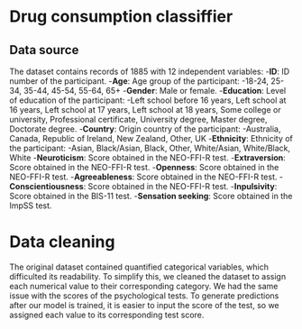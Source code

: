 # Drug consumption classiffier 

## Data source
The dataset contains records of 1885 with 12 independent variables:
-**ID**: ID number of the participant. 
-**Age**: Age group of the participant:
	-18-24, 25-34, 35-44, 45-54, 55-64, 65+
-**Gender**: Male or female.
-**Education**: Level of education of the participant:
	-Left school before 16 years, Left school at 16 years, Left school at 17 years, Left school at 18 years, Some college or university, Professional certificate, University degree, Master degree, Doctorate degree.
-**Country**: Origin country of the participant:
	-Australia, Canada, Republic of Ireland, New Zealand, Other, UK
-**Ethnicity**: Ethnicity of the participant:
	-Asian, Black/Asian, Black, Other, White/Asian, White/Black, White
-**Neuroticism**: Score obtained in the NEO-FFI-R test. 
-**Extraversion**: Score obtained in the NEO-FFI-R test. 
-**Openness**: Score obtained in the NEO-FFI-R test.
-**Agreeableness**: Score obtained in the NEO-FFI-R test.
-**Conscientiousness**: Score obtained in the NEO-FFI-R test.
-**Inpulsivity**: Score obtained in the BIS-11 test.
-**Sensation seeking**: Score obtained in the ImpSS test.

# Data cleaning
The original dataset contained quantified categorical variables, which difficulted its readability. To simplify this, we cleaned the dataset to assign each numerical value to their corresponding category. We had the same issue with the scores of the psychological tests. To generate predictions after our model is trained, it is easier to input the score of the test, so we assigned each value to its corresponding test score. 